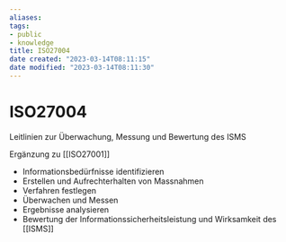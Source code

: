 ```yaml
---
aliases: 
tags:   
- public
- knowledge
title: ISO27004
date created: "2023-03-14T08:11:15"
date modified: "2023-03-14T08:11:30"
---
```


# ISO27004

Leitlinien zur Überwachung, Messung und Bewertung des ISMS

Ergänzung zu [[ISO27001]] 

- Informationsbedürfnisse identifizieren
- Erstellen und Aufrechterhalten von Massnahmen
- Verfahren festlegen
- Überwachen und Messen
- Ergebnisse analysieren
- Bewertung der Informationssicherheitsleistung und Wirksamkeit des [[ISMS]]